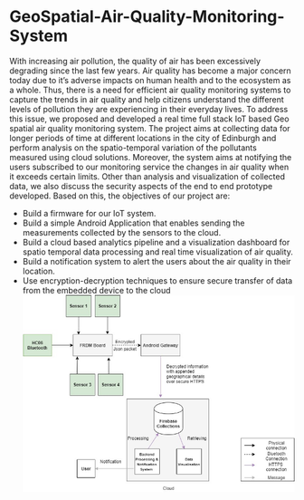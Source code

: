 # GeoSpatial-Air-Quality-Monitoring-System

With increasing air pollution, the quality of air has been excessively degrading since the last few years. Air quality has become a major
concern today due to it’s adverse impacts on human health and to the ecosystem as a whole. Thus, there is a need for efficient air
quality monitoring systems to capture the trends in air quality and help citizens understand the different levels of pollution they are
experiencing in their everyday lives. To address this issue, we proposed and developed a real time full stack IoT based
Geo spatial air quality monitoring system. The project aims at collecting data for longer periods of time at different locations in the
city of Edinburgh and perform analysis on the spatio-temporal variation of the pollutants measured using cloud solutions. Moreover,
the system aims at notifying the users subscribed to our monitoring service the changes in air quality when it exceeds certain limits.
Other than analysis and visualization of collected data, we also discuss the security aspects of the end to end prototype developed.
Based on this, the objectives of our project are:
* Build a firmware for our IoT system.
* Build a simple Android Application that enables sending the measurements collected by the sensors to the cloud.
* Build a cloud based analytics pipeline and a visualization dashboard for spatio temporal data processing and real time visualization of air quality.
* Build a notification system to alert the users about the air quality in their location.
* Use encryption-decryption techniques to ensure secure transfer of data from the embedded device to the cloud
![image](https://github.com/Yashvi-Chawla/GeoSpatial-Air-Quality-Monitoring-System/blob/main/dataflow.jpg)
